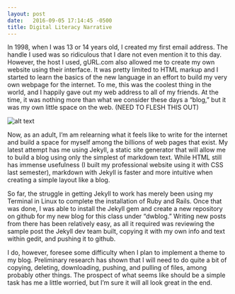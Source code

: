 ```yaml
---
layout: post
date:   2016-09-05 17:14:45 -0500
title: Digital Literacy Narrative
---
```


In 1998, when I was 13 or 14 years old, I created my first email address. The handle I used was so ridiculous that I dare not even mention it to this day. However, the host I used, gURL.com also allowed me to create my own website using their interface. It was pretty limited to HTML markup and I started to learn the basics of the new language in an effort to build my very own webpage for the internet. To me, this was the coolest thing in the world, and I happily gave out my web address to all of my friends. At the time, it was nothing more than what we consider these days a “blog,” but it was my own little space on the web.  (NEED TO FLESH THIS OUT)

![alt text](/dwblog/images/gURL_Hompage_2000.PNG "gURL Homepage in 2000")

Now, as an adult, I’m am relearning what it feels like to write for the internet and build a space for myself among the billions of web pages that exist. My latest attempt has me using Jekyll, a static site generator that will allow me to build a blog using only the simplest of markdown text. While HTML still has immense usefulness (I built my professional website using it with CSS last semester), markdown with Jekyll is faster and more intuitive when creating a simple layout like a blog.

So far, the struggle in getting Jekyll to work has merely been using my Terminal in Linux to complete the installation of Ruby and Rails. Once that was done, I was able to install the Jekyll gem and create a new repository on github for my new blog for this class under “dwblog.” Writing new posts from there has been relatively easy, as all it required was reviewing the sample post the Jekyll dev team built, copying it with my own info and text within gedit, and pushing it to github.

I do, however, foresee some difficulty when I plan to implement a theme to my blog. Preliminary research has shown that I will need to do quite a bit of copying, deleting, downloading, pushing, and pulling of files, among probably other things. The prospect of what seems like should be a simple task has me a little worried, but I’m sure it will all look great in the end.

